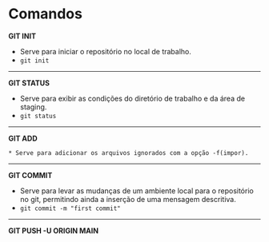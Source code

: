 # Comandos

**GIT INIT**

* Serve para iniciar o repositório no local de trabalho.
* `git init`
***
  **GIT STATUS**

  * Serve para exibir as condições do diretório de trabalho e da área de staging.
  * `git status`
 ***
   **GIT ADD**

    * Serve para adicionar os arquivos ignorados com a opção -f(impor).
  ***
  **GIT COMMIT**

  * Serve para levar as mudanças de um ambiente local para o repositório no git, permitindo ainda a inserção de uma mensagem descritiva.
  * `git commit -m "first commit"`
***
**GIT PUSH -U ORIGIN MAIN**
   
      
